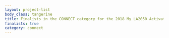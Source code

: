 ```yaml
---
layout: project-list
body_class: tangerine
title: Finalists in the CONNECT category for the 2018 My LA2050 Activation Challenge
finalists: true
category: connect
---
```

